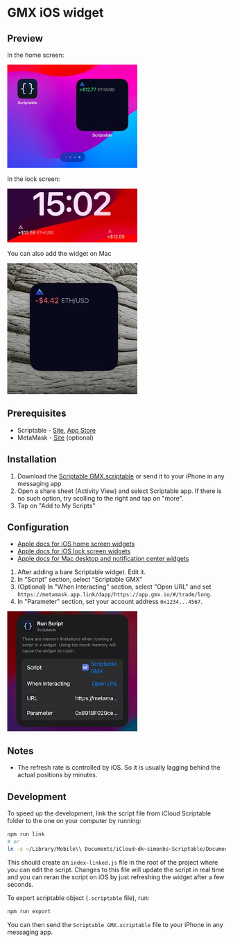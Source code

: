 # GMX iOS widget

## Preview

In the home screen:

![Home screen](home-screen.jpg)

In the lock screen:

![Lock screen](lock-screen.jpg)

You can also add the widget on Mac

![Mac widget](mac-widget.jpg)

## Prerequisites

- Scriptable - [Site](https://scriptable.app), [App Store](https://apps.apple.com/us/app/scriptable/id1405459188)
- MetaMask - [Site](https://metamask.io) (optional)

## Installation

1. Download the [Scriptable GMX.scriptable](<./Scriptable GMX.scriptable>) or send it to your iPhone in any messaging app
2. Open a share sheet (Activity View) and select Scriptable app. If there is no such option, try scolling to the right and tap on "more".
3. Tap on "Add to My Scripts"

## Configuration

- [Apple docs for iOS home screen widgets](https://support.apple.com/en-il/guide/iphone/iphb8f1bf206/ios)
- [Apple docs for iOS lock screen widgets](https://support.apple.com/en-il/guide/iphone/iph4d0e6c351/18.0/ios/18.0#iphf41752ab8)
- [Apple docs for Mac desktop and notification center widgets](https://support.apple.com/guide/mac-help/add-and-customize-widgets-mchl52be5da5/mac)

1. After adding a bare Scriptable widget. Edit it.
2. In "Script" section, select "Scriptable GMX"
3. (Optional) In "When Interacting" section, select "Open URL" and set `https://metamask.app.link/dapp/https://app.gmx.io/#/trade/long`.
4. In "Parameter" section, set your account address `0x1234...4567`.

![Configuration](widget-configuration.jpg)

## Notes

- The refresh rate is controlled by iOS. So it is usually lagging behind the actual positions by minutes.

## Development

To speed up the development, link the script file from iCloud Scriptable folder to the one on your computer by running:

```bash
npm run link
# or
ln -s ~/Library/Mobile\\ Documents/iCloud~dk~simonbs~Scriptable/Documents/Scriptable\\ GMX.js index-linked.js
```

This should create an `index-linked.js` file in the root of the project where you can edit the script. Changes to this file will update the script in real time and you can reran the script on iOS by just refreshing the widget after a few seconds.

To export scriptable object (`.scriptable` file), run:

```bash
npm run export
```

You can then send the `Scriptable GMX.scriptable` file to your iPhone in any messaging app.
